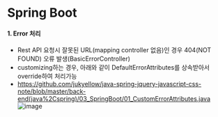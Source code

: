 # Spring Boot

#### 1. Error 처리  
- Rest API 요청시 잘못된 URL(mapping controller 없음)인 경우 404(NOT FOUND) 오류 발생(BasicErrorController)  
- customizing하는 경우, 아래와 같이 DefaultErrorAttributes를 상속받아서 override하여 처리가능  
- https://github.com/jukyellow/java-spring-jquery-javascript-css-note/blob/master/back-end(java%2Cspring)/03_SpringBoot/01_CustomErrorAttributes.java  
![image](https://user-images.githubusercontent.com/45334819/71294188-12d49680-23bb-11ea-8582-001636750fc3.png)  

